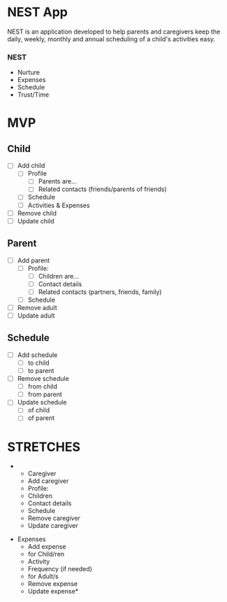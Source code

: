 # NEST App
NEST is an application developed to help parents and caregivers keep the daily, weekly, monthly and annual scheduling of a child's activities easy.

### NEST
- Nurture
- Expenses
- Schedule
- Trust/Time

# MVP

## Child
- [ ] Add child
  - [ ] Profile
    - [ ] Parents are...
    - [ ] Related contacts (friends/parents of friends)
  - [ ] Schedule
  - [ ] Activities & Expenses
- [ ] Remove child
- [ ] Update child

## Parent
- [ ] Add parent
  - [ ] Profile:
    - [ ] Children are...
    - [ ] Contact details
    - [ ] Related contacts (partners, friends, family)
  - [ ] Schedule
- [ ] Remove adult 
- [ ] Update adult

## Schedule
- [ ] Add schedule
  - [ ] to child
  - [ ] to parent
- [ ] Remove schedule
  - [ ] from child
  - [ ] from parent
- [ ] Update schedule
  - [ ] of child
  - [ ] of parent

# STRETCHES

* - Caregiver
  - Add caregiver
  - Profile:
  - Children
  - Contact details
  - Schedule
  - Remove caregiver
  - Update caregiver

- Expenses
  - Add expense
  - for Child/ren
  - Activity
  - Frequency (if needed)
  - for Adult/s 
  - Remove expense
  - Update expense*
